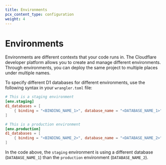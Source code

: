 ```yaml
---
title: Environments
pcx_content_type: configuration
weight: 4
---
```


# Environments

Environments are different contexts that your code runs in. The Cloudflare developer platform allows you to create and manage different environments. Through environments, you can deploy the same project to multiple places under multiple names.

To specify different D1 databases for different environments, use the following syntax in your `wrangler.toml` file:

```toml
# This is a staging environment
[env.staging]
d1_databases = [
    { binding = "<BINDING_NAME_1>", database_name = "<DATABASE_NAME_1>", database_id = "<UUID1>" },
]

# This is a production environment
[env.production]
d1_databases = [
    { binding = "<BINDING_NAME_2>", database_name = "<DATABASE_NAME_2>", database_id = "<UUID2>" },
]
```

In the code above, the `staging` environment is using a different database (`DATABASE_NAME_1`) than the `production` environment (`DATABASE_NAME_2`).